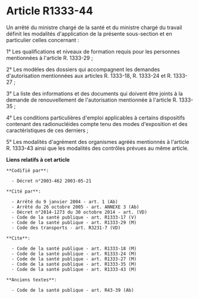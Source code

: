 # Article R1333-44

Un arrêté du ministre chargé de la santé et du ministre chargé du travail définit les modalités d'application de la présente
sous-section et en particulier celles concernant :

1° Les qualifications et niveaux de formation requis pour les personnes mentionnées à l'article R. 1333-29 ;

2° Les modèles des dossiers qui accompagnent les demandes d'autorisation mentionnées aux articles R. 1333-18, R. 1333-24 et
R. 1333-27 ;

3° La liste des informations et des documents qui doivent être joints à la demande de renouvellement de l'autorisation
mentionnée à l'article R. 1333-35 ;

4° Les conditions particulières d'emploi applicables à certains dispositifs contenant des radionucléides compte tenu des
modes d'exposition et des caractéristiques de ces derniers ;

5° Les modalités d'agrément des organismes agréés mentionnés à l'article R. 1333-43 ainsi que les modalités des contrôles
prévues au même article.

**Liens relatifs à cet article**

	**Codifié par**:

	  - Décret n°2003-462 2003-05-21

	**Cité par**:

	  - Arrêté du 9 janvier 2004 - art. 1 (Ab)
	  - Arrêté du 26 octobre 2005 - art. ANNEXE 3 (Ab)
	  - Décret n°2014-1273 du 30 octobre 2014 - art. (VD)
	  - Code de la santé publique - art. R1333-17 (V)
	  - Code de la santé publique - art. R1333-29 (M)
	  - Code des transports - art. R3231-7 (VD)

	**Cite**:

	  - Code de la santé publique - art. R1333-18 (M)
	  - Code de la santé publique - art. R1333-24 (M)
	  - Code de la santé publique - art. R1333-27 (M)
	  - Code de la santé publique - art. R1333-35 (M)
	  - Code de la santé publique - art. R1333-43 (M)

	**Anciens textes**:

	  - Code de la santé publique - art. R43-39 (Ab)
